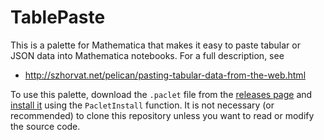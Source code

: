 # TablePaste

This is a palette for Mathematica that makes it easy to paste tabular or JSON data into Mathematica notebooks.  For a full description, see

 * http://szhorvat.net/pelican/pasting-tabular-data-from-the-web.html

To use this palette, download the `.paclet` file from the [releases page][1] and [install it][2] using the `PacletInstall` function.  It is not necessary (or recommended) to clone this repository unless you want to read or modify the source code.

 [1]: https://github.com/szhorvat/TablePaste/releases
 [2]: http://mathematica.stackexchange.com/q/141887/12
